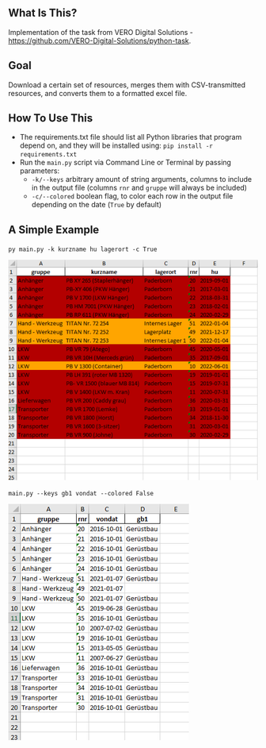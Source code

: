 ## What Is This?


Implementation of the task from VERO Digital Solutions - https://github.com/VERO-Digital-Solutions/python-task.

## Goal


Download a certain set of resources, merges them with CSV-transmitted resources, and converts them to a formatted excel file.

## How To Use This


- The requirements.txt file should list all Python libraries that program depend on, and they will be installed using:
`pip install -r requirements.txt`
- Run the `main.py` script via Command Line or Terminal by passing parameters:
  - `-k/--keys` arbitrary amount of string arguments, columns to include in the output file (columns `rnr` and `gruppe` will always be included)
  - `-c/--colored` boolean flag, to color each row in the output file depending on the date (`True` by default)


## A Simple Example


`py main.py -k kurzname hu lagerort -c True`

![image info](images/output.png)

`main.py --keys gb1 vondat --colored False`

![image info](images/output2.png)
